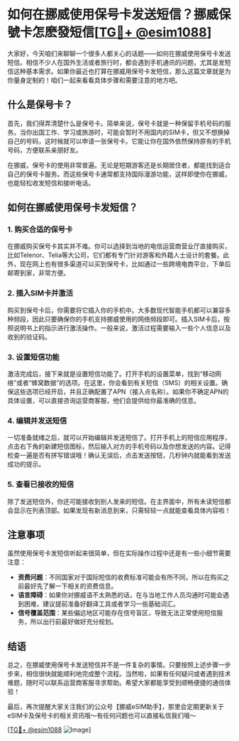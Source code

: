 # 如何在挪威使用保号卡发送短信？挪威保號卡怎麽發短信[[TG💪+ @esim1088](https://t.me/s/esim1088)]

大家好，今天咱们来聊聊一个很多人都关心的话题——如何在挪威使用保号卡发送短信。相信不少人在国外生活或者旅行时，都会遇到手机通讯的问题，尤其是发短信这种基本需求。如果你最近也打算在挪威用保号卡发短信，那么这篇文章就是为你量身定制的！咱们一起来看看具体步骤和需要注意的地方吧。

## 什么是保号卡？

首先，我们得弄清楚什么是保号卡。简单来说，保号卡就是一种保留手机号码的服务。当你出国工作、学习或旅游时，可能会暂时不用国内的SIM卡，但又不想换掉自己的号码，这时候就可以申请一张保号卡。它能让你在国外依然保持原有的手机号码，方便联系亲朋好友。

在挪威，保号卡的使用非常普遍。无论是短期游客还是长期居住者，都能找到适合自己的保号卡服务。而这些保号卡通常都支持国际漫游功能，这样即使你在挪威，也能轻松收发短信和接听电话。

## 如何在挪威使用保号卡发短信？

### 1. 购买合适的保号卡

在挪威购买保号卡其实并不难。你可以选择到当地的电信运营商营业厅直接购买，比如Telenor、Telia等大公司，它们都有专门针对游客和外籍人士设计的套餐。此外，现在网上也有很多渠道可以买到保号卡，比如通过一些跨境电商平台，下单后邮寄到家，非常方便。

### 2. 插入SIM卡并激活

购买到保号卡后，你需要将它插入你的手机中。大多数现代智能手机都可以兼容多种频段，因此只要确保你的手机支持挪威使用的网络频段即可。插入SIM卡后，按照说明书上的指示进行激活操作。一般来说，激活过程需要输入一些个人信息以及收到的验证码。

### 3. 设置短信功能

激活完成后，接下来就是设置短信功能了。打开手机的设置菜单，找到“移动网络”或者“蜂窝数据”的选项。在这里，你会看到有关短信（SMS）的相关设置。确保这些选项已经开启，并且正确配置了APN（接入点名称）。如果你不确定APN的具体设置，可以直接咨询运营商客服，他们会提供给你最准确的信息。

### 4. 编辑并发送短信

一切准备就绪之后，就可以开始编辑并发送短信了。打开手机上的短信应用程序，点击右下角的新建短信图标，然后输入对方的手机号码以及你想发送的内容。记得检查一遍是否有拼写错误哦！确认无误后，点击发送按钮，几秒钟内就能看到发送成功的提示。

### 5. 查看已接收的短信

除了发送短信外，你还可能接收到别人发来的短信。在主界面中，所有未读短信都会显示在列表顶部。如果发现有新消息到来，只需轻轻一点就能查看具体内容啦！

## 注意事项

虽然使用保号卡发短信听起来很简单，但在实际操作过程中还是有一些小细节需要注意：

- **资费问题**：不同国家对于国际短信的收费标准可能会有所不同，所以在购买之前最好先了解一下相关的资费信息。
- **语言障碍**：如果你对挪威语不太熟悉的话，在与当地工作人员沟通时可能会遇到困难，建议提前准备好翻译工具或者学习一些基础词汇。
- **信号覆盖范围**：某些偏远地区可能存在信号盲区，导致无法正常使用短信服务，所以出行前最好做好充分规划。

## 结语

总之，在挪威使用保号卡发送短信并不是一件复杂的事情。只要按照上述步骤一步步来，相信很快就能顺利地完成整个流程。当然啦，如果有任何疑问或者遇到技术难题，随时可以联系运营商客服寻求帮助。希望大家都能享受到顺畅便捷的通信体验！

最后，再次提醒大家关注我们的公众号【挪威eSIM助手】，那里会定期更新关于eSIM卡及保号卡的相关资讯哦～有任何问题也可以直接私信我们哦～

[[TG💪+ @esim1088](https://t.me/s/esim1088) ![Image](https://i.postimg.cc/4NQfJmqS/Snipaste-2025-05-13-00-14-12.png)]